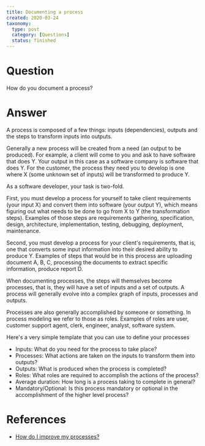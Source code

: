 ```yaml
---
title: Documenting a process
created: 2020-03-24
taxonomy:
  type: post
  category: [Questions]
  status: finished
---
```


# Question
How do you document a process?

# Answer
A process is composed of a few things: inputs (dependencies), outputs and the steps to transform inputs into outputs.

Generally a new process will be created from a need (an output to be produced). For example, a client will come to you and ask to have software that does Y. Your output in this case as a software company is software that does Y. For the customer, the process they need you to develop is one where X (some unknown set of inputs) will be transformed to produce Y.

As a software developer, your task is two-fold.

First, you must develop a process for yourself to take client requirements (your input X) and convert them into software (your output Y), which means figuring out what needs to be done to go from X to Y (the transformation steps). Examples of those steps are requirements gathering, specification, design, architecture, implementation, testing, debugging, deployment, maintenance.

Second, you must develop a process for your client's requirements, that is, one that converts some input information into their desired ability to produce Y. Examples of steps that would be in this process are uploading document A, B, C, processing the documents to extract specific information, produce report D.

When documenting processes, the steps will themselves become processes, that is, they will have a set of inputs and a set of outputs. A process will generally evolve into a complex graph of inputs, processes and outputs.

Processes are also generally accomplished by someone or something. In process modeling we refer to those as roles. Examples of roles are user, customer support agent, clerk, engineer, analyst, software system.

Here's a very simple template that you can use to define your processes

* Inputs: What do you need for the process to take place?
* Processes: What actions are taken on the inputs to transform them into outputs?
* Outputs: What is produced when the process is completed?
* Roles: What roles are required to accomplish the actions of the process?
* Average duration: How long is a process taking to complete in general?
* Mandatory/Optional: Is this process mandatory or optional in the accomplishment of the higher level process?

# References
* [How do I improve my processes?](../../02/05)
